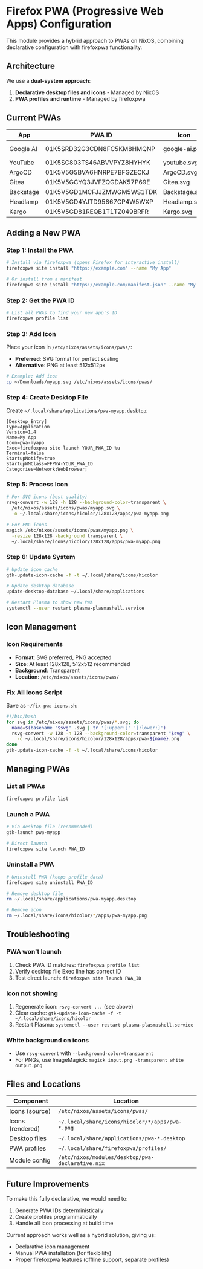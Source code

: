 # Firefox PWA (Progressive Web Apps) Configuration

This module provides a hybrid approach to PWAs on NixOS, combining declarative configuration with firefoxpwa functionality.

## Architecture

We use a **dual-system approach**:
1. **Declarative desktop files and icons** - Managed by NixOS
2. **PWA profiles and runtime** - Managed by firefoxpwa

## Current PWAs

| App | PWA ID | Icon | URL |
|-----|--------|------|-----|
| Google AI | 01K5SRD32G3CDN8FC5KM8HMQNP | google-ai.png | https://www.google.com/search?udm=50 |
| YouTube | 01K5SC803TS46ABVVPYZ8HYHYK | youtube.svg | https://www.youtube.com |
| ArgoCD | 01K5V5G5BVA6HNRPE7BFGZECKJ | ArgoCD.svg | https://argocd.cnoe.localtest.me:8443 |
| Gitea | 01K5V5GCYQ3JVFZQGDAK57P69E | Gitea.svg | https://gitea.cnoe.localtest.me:8443 |
| Backstage | 01K5V5GD1MCFJJZMWGM5WS1TDK | Backstage.svg | https://backstage.cnoe.localtest.me:8443 |
| Headlamp | 01K5V5GD4YJTD95867CP4W5WXP | Headlamp.svg | https://headlamp.cnoe.localtest.me:8443 |
| Kargo | 01K5V5GD81REQB1T1TZ049BRFR | Kargo.svg | https://kargo.cnoe.localtest.me:8443 |

## Adding a New PWA

### Step 1: Install the PWA
```bash
# Install via firefoxpwa (opens Firefox for interactive install)
firefoxpwa site install "https://example.com" --name "My App"

# Or install from a manifest
firefoxpwa site install "https://example.com/manifest.json" --name "My App"
```

### Step 2: Get the PWA ID
```bash
# List all PWAs to find your new app's ID
firefoxpwa profile list
```

### Step 3: Add Icon
Place your icon in `/etc/nixos/assets/icons/pwas/`:
- **Preferred**: SVG format for perfect scaling
- **Alternative**: PNG at least 512x512px

```bash
# Example: Add icon
cp ~/Downloads/myapp.svg /etc/nixos/assets/icons/pwas/
```

### Step 4: Create Desktop File
Create `~/.local/share/applications/pwa-myapp.desktop`:

```desktop
[Desktop Entry]
Type=Application
Version=1.4
Name=My App
Icon=pwa-myapp
Exec=firefoxpwa site launch YOUR_PWA_ID %u
Terminal=false
StartupNotify=true
StartupWMClass=FFPWA-YOUR_PWA_ID
Categories=Network;WebBrowser;
```

### Step 5: Process Icon
```bash
# For SVG icons (best quality)
rsvg-convert -w 128 -h 128 --background-color=transparent \
  /etc/nixos/assets/icons/pwas/myapp.svg \
  -o ~/.local/share/icons/hicolor/128x128/apps/pwa-myapp.png

# For PNG icons
magick /etc/nixos/assets/icons/pwas/myapp.png \
  -resize 128x128 -background transparent \
  ~/.local/share/icons/hicolor/128x128/apps/pwa-myapp.png
```

### Step 6: Update System
```bash
# Update icon cache
gtk-update-icon-cache -f -t ~/.local/share/icons/hicolor

# Update desktop database
update-desktop-database ~/.local/share/applications

# Restart Plasma to show new PWA
systemctl --user restart plasma-plasmashell.service
```

## Icon Management

### Icon Requirements
- **Format**: SVG preferred, PNG accepted
- **Size**: At least 128x128, 512x512 recommended
- **Background**: Transparent
- **Location**: `/etc/nixos/assets/icons/pwas/`

### Fix All Icons Script
Save as `~/fix-pwa-icons.sh`:
```bash
#!/bin/bash
for svg in /etc/nixos/assets/icons/pwas/*.svg; do
  name=$(basename "$svg" .svg | tr '[:upper:]' '[:lower:]')
  rsvg-convert -w 128 -h 128 --background-color=transparent "$svg" \
    -o ~/.local/share/icons/hicolor/128x128/apps/pwa-${name}.png
done
gtk-update-icon-cache -f -t ~/.local/share/icons/hicolor
```

## Managing PWAs

### List all PWAs
```bash
firefoxpwa profile list
```

### Launch a PWA
```bash
# Via desktop file (recommended)
gtk-launch pwa-myapp

# Direct launch
firefoxpwa site launch PWA_ID
```

### Uninstall a PWA
```bash
# Uninstall PWA (keeps profile data)
firefoxpwa site uninstall PWA_ID

# Remove desktop file
rm ~/.local/share/applications/pwa-myapp.desktop

# Remove icon
rm ~/.local/share/icons/hicolor/*/apps/pwa-myapp.png
```

## Troubleshooting

### PWA won't launch
1. Check PWA ID matches: `firefoxpwa profile list`
2. Verify desktop file Exec line has correct ID
3. Test direct launch: `firefoxpwa site launch PWA_ID`

### Icon not showing
1. Regenerate icon: `rsvg-convert ...` (see above)
2. Clear cache: `gtk-update-icon-cache -f -t ~/.local/share/icons/hicolor`
3. Restart Plasma: `systemctl --user restart plasma-plasmashell.service`

### White background on icons
- Use `rsvg-convert` with `--background-color=transparent`
- For PNGs, use ImageMagick: `magick input.png -transparent white output.png`

## Files and Locations

| Component | Location |
|-----------|----------|
| Icons (source) | `/etc/nixos/assets/icons/pwas/` |
| Icons (rendered) | `~/.local/share/icons/hicolor/*/apps/pwa-*.png` |
| Desktop files | `~/.local/share/applications/pwa-*.desktop` |
| PWA profiles | `~/.local/share/firefoxpwa/profiles/` |
| Module config | `/etc/nixos/modules/desktop/pwa-declarative.nix` |

## Future Improvements

To make this fully declarative, we would need to:
1. Generate PWA IDs deterministically
2. Create profiles programmatically
3. Handle all icon processing at build time

Current approach works well as a hybrid solution, giving us:
- Declarative icon management
- Manual PWA installation (for flexibility)
- Proper firefoxpwa features (offline support, separate profiles)